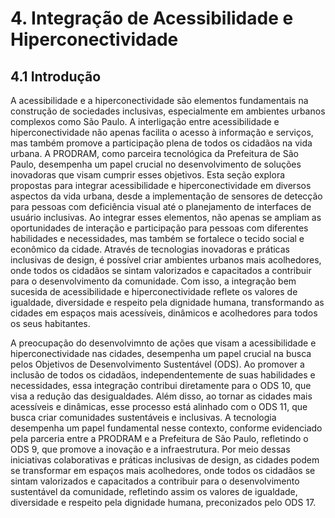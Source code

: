 # 4. Integração de Acessibilidade e Hiperconectividade

## 4.1 Introdução

A acessibilidade e a hiperconectividade são elementos fundamentais na construção de sociedades inclusivas, especialmente em ambientes urbanos complexos como São Paulo. A interligação entre acessibilidade e hiperconectividade não apenas facilita o acesso à informação e serviços, mas também promove a participação plena de todos os cidadãos na vida urbana. A PRODRAM, como parceira tecnológica da Prefeitura de São Paulo, desempenha um papel crucial no desenvolvimento de soluções inovadoras que visam cumprir esses objetivos. Esta seção explora propostas para integrar acessibilidade e hiperconectividade em diversos aspectos da vida urbana, desde a implementação de sensores de detecção para pessoas com deficiência visual até o planejamento de interfaces de usuário inclusivas. Ao integrar esses elementos, não apenas se ampliam as oportunidades de interação e participação para pessoas com diferentes habilidades e necessidades, mas também se fortalece o tecido social e econômico da cidade. Através de tecnologias inovadoras e práticas inclusivas de design, é possível criar ambientes urbanos mais acolhedores, onde todos os cidadãos se sintam valorizados e capacitados a contribuir para o desenvolvimento da comunidade. Com isso, a integração bem sucesida de acessibilidade e hiperconectividade reflete os valores de igualdade, diversidade e respeito pela dignidade humana, transformando as cidades em espaços mais acessíveis, dinâmicos e acolhedores para todos os seus habitantes.

A preocupação do desenvolvimnto de ações que visam a acessibilidade e hiperconectividade nas cidades, desempenha um papel crucial na busca pelos Objetivos de Desenvolvimento Sustentável (ODS). Ao promover a inclusão de todos os cidadãos, independentemente de suas habilidades e necessidades, essa integração contribui diretamente para o ODS 10, que visa a redução das desigualdades. Além disso, ao tornar as cidades mais acessíveis e dinâmicas, esse processo está alinhado com o ODS 11, que busca criar comunidades sustentáveis e inclusivas. A tecnologia desempenha um papel fundamental nesse contexto, conforme evidenciado pela parceria entre a PRODRAM e a Prefeitura de São Paulo, refletindo o ODS 9, que promove a inovação e a infraestrutura. Por meio dessas iniciativas colaborativas e práticas inclusivas de design, as cidades podem se transformar em espaços mais acolhedores, onde todos os cidadãos se sintam valorizados e capacitados a contribuir para o desenvolvimento sustentável da comunidade, refletindo assim os valores de igualdade, diversidade e respeito pela dignidade humana, preconizados pelo ODS 17.
